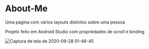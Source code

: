 # About-Me
Uma pagina com vários layouts distintos sobre uma pessoa

Projeto feito em Android Studio com propriedades de scroll e binding

![Captura de tela de 2020-09-28 01-46-45](https://user-images.githubusercontent.com/36930457/94391693-8d8dc780-012c-11eb-9442-0fcfd6ea5927.png)
